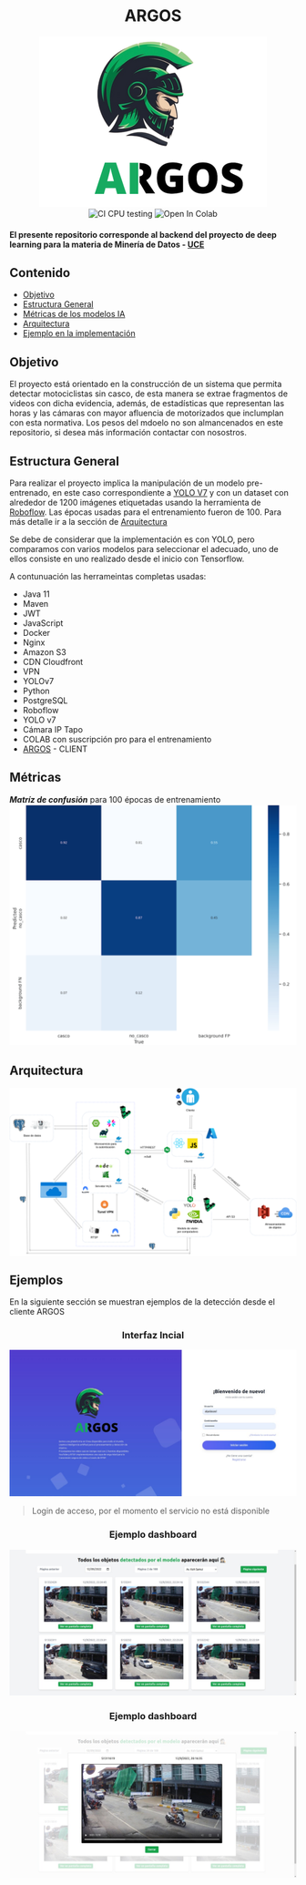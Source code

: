 <div style="text-align: center;"><h1>ARGOS</h1></div>

<div align="center">
<img alt="logo proyecto argos" src="img/argos-logo.png" />
<br>
<img src="https://img.shields.io/badge/Miner%C3%ADa-UCE-blue?style=for-the-badge&logo=appveyor" alt="CI CPU testing" />
<img src="https://colab.research.google.com/assets/colab-badge.svg" alt="Open In Colab"/>
<br>
</div>

#### El presente repositorio corresponde al backend del proyecto de deep learning para la materia de **Minería de Datos** - [UCE](https://siiu.uce.edu.ec/)

## Contenido
- [Objetivo](#objetivo)
- [Estructura General](#estructura)
- [Métricas de los modelos IA](#métricas)
- [Arquitectura](#arquitectura)
- [Ejemplo en la implementación](#ejemplos)

## Objetivo

El proyecto está orientado en la construcción de un sistema que permita detectar motociclistas sin casco, de esta manera
se extrae fragmentos de videos con dicha evidencia, además, de estadísticas que representan las horas y las cámaras
con mayor afluencia de motorizados que inclumplan con esta normativa. Los pesos del mdoelo no son almancenados en
este repositorio, si desea más información contactar con nosostros.

## Estructura General

Para realizar el proyecto implica la manipulación de un modelo pre-entrenado, en este caso correspondiente a
[YOLO V7](https://github.com/WongKinYiu/yolov7) y con un dataset con alrededor de 1200 imágenes etiquetadas
usando la herramienta de [Roboflow](https://roboflow.com/). Las épocas usadas para el entrenamiento fueron de 100. 
Para más detalle ir a la sección de [Arquitectura](#arquitectura)

Se debe de considerar que la implementación es con YOLO, pero comparamos con varios modelos para seleccionar el adecuado,
uno de ellos consiste en uno realizado desde el inicio con Tensorflow.

A contunuación las herrameintas completas usadas:
* Java 11
* Maven
* JWT
* JavaScript
* Docker
* Nginx
* Amazon S3
* CDN Cloudfront
* VPN
* YOLOv7
* Python
* PostgreSQL
* Roboflow
* YOLO v7
* Cámara IP Tapo
* COLAB con suscripción pro para el entrenamiento
* [ARGOS](https://github.com/alpalasaul/argos-client) - CLIENT

## Métricas

___Matríz de confusión___ para 100 épocas de entrenamiento
<img src="img/matriz-conf.png" alt="CI CPU testing" />

## Arquitectura

<div style="background: #fff">
<img src="img/Argos.drawio.png" alt="CI CPU testing" />
</div>

## Ejemplos

En la siguiente sección se muestran ejemplos de la detección desde el cliente ARGOS

<div style="text-align: center">
<h3>Interfaz Incial</h3>
<img alt="logo proyecto argos" src="img/login.jpeg" />
</div>

> Login de acceso, por el momento el servicio no está disponible

<div style="text-align: center">
<h3>Ejemplo dashboard</h3>
<img alt="logo proyecto argos" src="img/ejemplo1.jpeg" />
</div>

<div style="text-align: center">
<h3>Ejemplo dashboard</h3>
<img alt="logo proyecto argos" src="img/ejemplo2.jpeg" />
</div>
